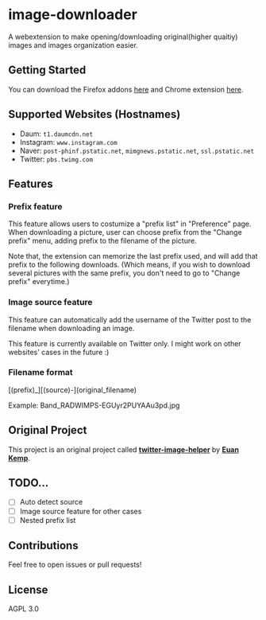 # image-downloader
A webextension to make opening/downloading original(higher quaitiy) images and images organization easier.

## Getting Started
You can download the Firefox addons [here](https://addons.mozilla.org/firefox/addon/image-download-helper/) and Chrome extension [here](https://chrome.google.com/webstore/detail/image-downloader/dfddfklkbahiihjnfmpflfblacfjojjl).

## Supported Websites (Hostnames)
- Daum: `t1.daumcdn.net`
- Instagram: `www.instagram.com`
- Naver: `post-phinf.pstatic.net`, `mimgnews.pstatic.net`, `ssl.pstatic.net`
- Twitter: `pbs.twimg.com`

## Features
### Prefix feature
This feature allows users to costumize a "prefix list" in "Preference" page.
When downloading a picture, user can choose prefix from the "Change prefix" menu, adding prefix to the filename of the picture.

Note that, the extension can memorize the last prefix used, and will add that prefix to the following downloads.
(Which means, if you wish to download several pictures with the same prefix, you don't need to go to "Change prefix" everytime.)

### Image source feature
This feature can automatically add the username of the Twitter post to the filename when downloading an image.

This feature is currently available on Twitter only. I might work on other websites' cases in the future :)

### Filename format
[(prefix)\_][(source)-]\(original\_filename\)

Example: Band_RADWIMPS-EGUyr2PUYAAu3pd.jpg

## Original Project
This project is an original project called [**twitter-image-helper**](https://github.com/euank/twitter-image-helper) by [**Euan Kemp**](https://github.com/euank).

## TODO...
- [ ] Auto detect source
- [ ] Image source feature for other cases
- [ ] Nested prefix list

## Contributions
Feel free to open issues or pull requests!

## License
AGPL 3.0

